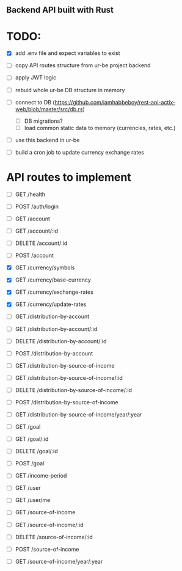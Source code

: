 ## Backend API built with Rust

# TODO: 
- [X] add .env file and expect variables to exist
- [ ] copy API routes structure from ur-be project backend
- [ ] apply JWT logic
- [ ] rebuid whole ur-be DB structure in memory
- [ ] connect to DB (https://github.com/iamhabbeboy/rest-api-actix-web/blob/master/src/db.rs)
    - [ ] DB migrations?
    - [ ] load common static data to memory (currencies, rates, etc.)
- [ ] use this backend in ur-be 
- [ ] build a cron job to update currency exchange rates


# API routes to implement
- [ ] GET /health
- [ ] POST /auth/login

- [ ] GET /account 
- [ ] GET /account/:id
- [ ] DELETE /account/:id
- [ ] POST /account

- [X] GET /currency/symbols 
- [X] GET /currency/base-currency
- [X] GET /currency/exchange-rates
- [X] GET /currency/update-rates

- [ ] GET /distribution-by-account 
- [ ] GET /distribution-by-account/:id
- [ ] DELETE /distribution-by-account/:id
- [ ] POST /distribution-by-account

- [ ] GET /distribution-by-source-of-income 
- [ ] GET /distribution-by-source-of-income/:id
- [ ] DELETE /distribution-by-source-of-income/:id
- [ ] POST /distribution-by-source-of-income
- [ ] GET /distribution-by-source-of-income/year/:year

- [ ] GET /goal 
- [ ] GET /goal/:id
- [ ] DELETE /goal/:id
- [ ] POST /goal

- [ ] GET /income-period

- [ ] GET /user
- [ ] GET /user/me

- [ ] GET /source-of-income 
- [ ] GET /source-of-income/:id
- [ ] DELETE /source-of-income/:id
- [ ] POST /source-of-income
- [ ] GET /source-of-income/year/:year
